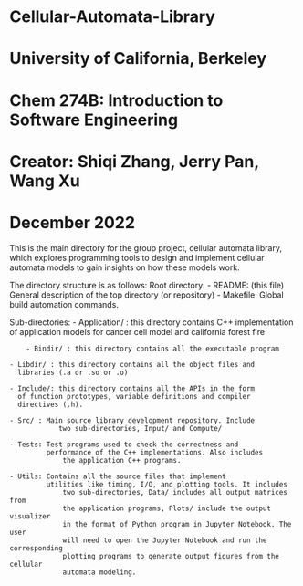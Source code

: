 # Cellular-Automata-Library
# University of California, Berkeley
# Chem 274B: Introduction to Software Engineering
# Creator: Shiqi Zhang, Jerry Pan, Wang Xu
# December 2022

This is the main directory for the group project, cellular automata library, which
explores programming tools to design and implement cellular automata models to gain 
insights on how these models work.

The directory structure is as follows:
Root directory:
	- README: (this file) General description of the top directory (or repository)
	- Makefile: Global build automation commands. 

Sub-directories:
	- Application/ : this directory contains C++ implementation of 
                application models for cancer cell model and california forest fire
        
        - Bindir/ : this directory contains all the executable program

	- Libdir/ : this directory contains all the object files and
	  libraries (.a or .so or .o)

	- Include/: this directory contains all the APIs in the form
	  of function prototypes, variable definitions and compiler
	  directives (.h).

	- Src/ : Main source library development repository. Include 
                two sub-directories, Input/ and Compute/

	- Tests: Test programs used to check the correctness and  
	         performance of the C++ implementations. Also includes 
                 the application C++ programs.

	- Utils: Contains all the source files that implement 
	         utilities like timing, I/O, and plotting tools. It includes 
                 two sub-directories, Data/ includes all output matrices from 
                 the application programs, Plots/ include the output visualizer 
                 in the format of Python program in Jupyter Notebook. The user 
                 will need to open the Jupyter Notebook and run the corresponding 
                 plotting programs to generate output figures from the cellular 
                 automata modeling.